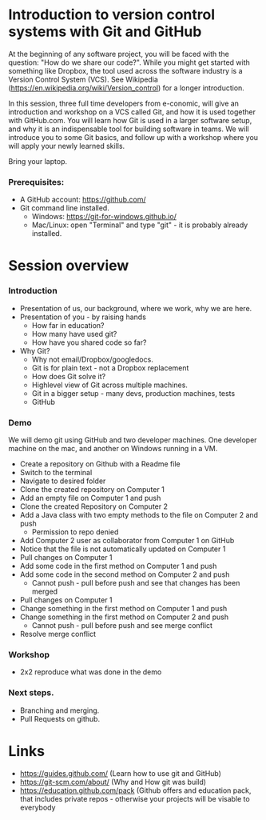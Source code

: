 # Introduction to version control systems with Git and GitHub

At the beginning of any software project, you will be faced with the question:
"How do we share our code?". While you might get started with something like
Dropbox, the tool used across the software industry is a Version Control
System (VCS). See Wikipedia (https://en.wikipedia.org/wiki/Version_control)
for a longer introduction.

In this session, three full time developers from e-conomic, will give an
introduction and workshop on a VCS called Git, and how it is used together
with GitHub.com. You will learn how Git is used in a larger software setup,
and why it is an indispensable tool for building software in teams. We will
introduce you to some Git basics, and follow up with a workshop where you will
apply your newly learned skills.

Bring your laptop.

### Prerequisites:
* A GitHub account: https://github.com/
* Git command line installed.
    * Windows: https://git-for-windows.github.io/
    * Mac/Linux: open "Terminal" and type "git" - it is probably already installed.


# Session overview

### Introduction
* Presentation of us, our background, where we work, why we are here.
* Presentation of you - by raising hands 
   * How far in education?
   * How many have used git?
   * How have you shared code so far?
* Why Git?
    * Why not email/Dropbox/googledocs.
    * Git is for plain text - not a Dropbox replacement
    * How does Git solve it?
    * Highlevel view of Git across multiple machines.
    * Git in a bigger setup - many devs, production machines, tests
    * GitHub

### Demo

We will demo git using GitHub and two developer machines. One developer machine on the mac,
and another on Windows running in a VM.

* Create a repository on Github with a Readme file
* Switch to the terminal
* Navigate to desired folder
* Clone the created repository on Computer 1
* Add an empty file on Computer 1 and push
* Clone the created Repository on Computer 2
* Add a Java class with two empty methods to the file on Computer 2 and push
   * Permission to repo denied
* Add Computer 2 user as collaborator from Computer 1 on GitHub
* Notice that the file is not automatically updated on Computer 1
* Pull changes on Computer 1
* Add some code in the first method on Computer 1 and push
* Add some code in the second method on Computer 2 and push
  * Cannot push - pull before push and see that changes has been merged
* Pull changes on Computer 1
* Change something in the first method on Computer 1 and push
* Change something in the first method on Computer 2 and push
  * Cannot push - pull before push and see merge conflict
* Resolve merge conflict


### Workshop
* 2x2 reproduce what was done in the demo

### Next steps.
* Branching and merging.
* Pull Requests on github.


# Links
* https://guides.github.com/ (Learn how to use git and GitHub)
* https://git-scm.com/about/ (Why and How git was build)
* https://education.github.com/pack (Github offers and education pack, that includes private repos - otherwise your projects will be visable to everybody
